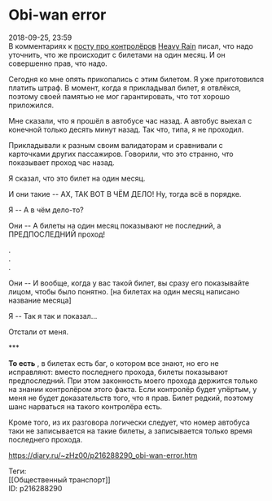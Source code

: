 Obi-wan error
==============

   
 2018-09-25, 23:59   
  В комментариях к  [посту про контролёров](Не%20верблюд[0])   [Heavy Rain](http://kogacz.diary.ru "dear j ournal")  писал, что надо уточнить, что же происходит с билетами на один месяц. И он совершенно прав, что надо.   
   
 Сегодня ко мне опять прикопались с этим билетом. Я уже приготовился платить штраф. В момент, когда я прикладывал билет, я отвлёкся, поэтому своей памятью не мог гарантировать, что тот хорошо приложился.   
   
 Мне сказали, что я прошёл в автобусе час назад. А автобус выехал с конечной только десять минут назад. Так что, типа, я не проходил.   
   
 Прикладывали к разным своим валидаторам и сравнивали с карточками других пассажиров. Говорили, что это странно, что показывает проход час назад.   
   
 Я сказал, что это билет на один месяц.   
   
 И они такие -- АХ, ТАК ВОТ В ЧЁМ ДЕЛО! Ну, тогда всё в порядке.   
   
 Я -- А в чём дело-то?   
   
 Они -- А билеты на один месяц показывают не последний, а ПРЕДПОСЛЕДНИЙ проход!   
   
 .   
 .   
 .   
   
 Они -- И вообще, когда у вас такой билет, вы сразу его показывайте лицом, чтобы было понятно. [на билетах на один месяц написано название месяца]   
   
 Я -- Так я так и показал...   
   
 Отстали от меня.   
   
 \*\*\*   
   
  **То есть**  , в билетах есть баг, о котором все знают, но его не исправляют: вместо последнего прохода, билеты показывают предпоследний. При этом законность моего прохода держится только на знании контролёром этого факта. Если контролёр будет упёртым, у меня не будет доказательств того, что я прав. Билет редкий, поэтому шанс нарваться на такого контролёра есть.   
   
 Кроме того, из их разговора логически следует, что номер автобуса таки не записывается на такие билеты, а записывается только время последнего прохода.   
    
 <https://diary.ru/~zHz00/p216288290_obi-wan-error.htm>   
   
 Теги:   
 [[Общественный транспорт]]   
 ID: p216288290